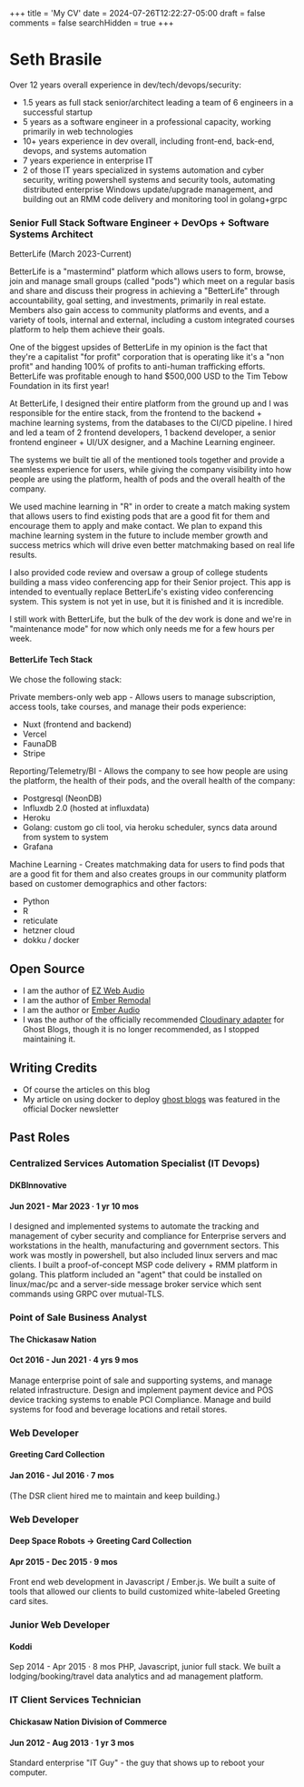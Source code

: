 +++
title = 'My CV'
date = 2024-07-26T12:22:27-05:00
draft = false
comments = false
searchHidden = true
+++

# Seth Brasile

Over 12 years overall experience in dev/tech/devops/security:

- 1.5 years as full stack senior/architect leading a team of 6 engineers in a successful startup
- 5 years as a software engineer in a professional capacity, working primarily in web technologies
- 10+ years experience in dev overall, including front-end, back-end, devops, and systems automation
- 7 years experience in enterprise IT
- 2 of those IT years specialized in systems automation and cyber security, writing powershell systems and security tools, automating distributed enterprise Windows update/upgrade management, and building out an RMM code delivery and monitoring tool in golang+grpc

### Senior Full Stack Software Engineer + DevOps + Software Systems Architect

BetterLife (March 2023-Current)

BetterLife is a "mastermind" platform which allows users to form, browse, join and manage small groups (called "pods") which meet on a regular basis and share and discuss their progress in achieving a "BetterLife" through accountability, goal setting, and investments, primarily in real estate. Members also gain access to community platforms and events, and a variety of tools, internal and external, including a custom integrated courses platform to help them achieve their goals.

One of the biggest upsides of BetterLife in my opinion is the fact that they're a capitalist "for profit" corporation that is operating like it's a "non profit" and handing 100% of profits to anti-human trafficking efforts. BetterLife was profitable enough to hand $500,000 USD to the Tim Tebow Foundation in its first year!

At BetterLife, I designed their entire platform from the ground up and I was responsible for the entire stack, from the frontend to the backend + machine learning systems, from the databases to the CI/CD pipeline. I hired and led a team of 2 frontend developers, 1 backend developer, a senior frontend engineer + UI/UX designer, and a Machine Learning engineer.

The systems we built tie all of the mentioned tools together and provide a seamless experience for users, while giving the company visibility into how people are using the platform, health of pods and the overall health of the company.

We used machine learning in "R" in order to create a match making system that allows users to find existing pods that are a good fit for them and encourage them to apply and make contact. We plan to expand this machine learning system in the future to include member growth and success metrics which will drive even better matchmaking based on real life results.

I also provided code review and oversaw a group of college students building a mass video conferencing app for their Senior project. This app is intended to eventually replace BetterLife's existing video conferencing system. This system is not yet in use, but it is finished and it is incredible.

I still work with BetterLife, but the bulk of the dev work is done and we're in "maintenance mode" for now which only needs me for a few hours per week.

#### BetterLife Tech Stack

We chose the following stack:

Private members-only web app - Allows users to manage subscription, access tools, take courses, and manage their pods experience:
- Nuxt (frontend and backend)
- Vercel
- FaunaDB
- Stripe

Reporting/Telemetry/BI - Allows the company to see how people are using the platform, the health of their pods, and the overall health of the company:
- Postgresql (NeonDB)
- Influxdb 2.0 (hosted at influxdata)
- Heroku
- Golang: custom go cli tool, via heroku scheduler, syncs data around from system to system
- Grafana

Machine Learning - Creates matchmaking data for users to find pods that are a good fit for them and also creates groups in our community platform based on customer demographics and other factors:
- Python
- R
- reticulate
- hetzner cloud
- dokku / docker

## Open Source
- I am the author of [EZ Web Audio](https://github.com/sethbrasile/ez-web-audio)
- I am the author of [Ember Remodal](https://sethbrasile.github.io/ember-remodal/)
- I am the author or [Ember Audio](https://sethbrasile.github.io/ember-audio/)
- I was the author of the officially recommended [Cloudinary adapter](https://github.com/sethbrasile/ghost-cloudinary-store) for Ghost Blogs, though it is no longer recommended, as I stopped maintaining it.

## Writing Credits

- Of course the articles on this blog
- My article on using docker to deploy [ghost blogs](/posts/how-to-run-multiple-dockerized-proxied-spdyd-and-pagespeedified-ghost-blogs-with-4-commands/)
  was featured in the official Docker newsletter

## Past Roles

### Centralized Services Automation Specialist (IT Devops)
#### DKBInnovative
#### Jun 2021 - Mar 2023 · 1 yr 10 mos

I designed and implemented systems to automate the tracking and management of cyber security and compliance for Enterprise servers and workstations in the health, manufacturing and government sectors. This work was mostly in powershell, but also included linux servers and mac clients. I built a proof-of-concept MSP code delivery + RMM platform in golang. This platform included an "agent" that could be installed on linux/mac/pc and a server-side message broker service which sent commands using GRPC over mutual-TLS.

### Point of Sale Business Analyst
#### The Chickasaw Nation
#### Oct 2016 - Jun 2021 · 4 yrs 9 mos

Manage enterprise point of sale and supporting systems, and manage related infrastructure. Design and implement payment device and POS device tracking systems to enable PCI Compliance. Manage and build systems for food and beverage locations and retail stores.

### Web Developer
#### Greeting Card Collection
#### Jan 2016 - Jul 2016 · 7 mos

(The DSR client hired me to maintain and keep building.)

### Web Developer
#### Deep Space Robots -> Greeting Card Collection
#### Apr 2015 - Dec 2015 · 9 mos

Front end web development in Javascript / Ember.js. We built a suite of tools that allowed our clients to build customized white-labeled Greeting card sites.

### Junior Web Developer
#### Koddi
Sep 2014 - Apr 2015 · 8 mos
PHP, Javascript, junior full stack. We built a lodging/booking/travel data analytics and ad management platform.

### IT Client Services Technician
#### Chickasaw Nation Division of Commerce
#### Jun 2012 - Aug 2013 · 1 yr 3 mos

Standard enterprise "IT Guy" - the guy that shows up to reboot your computer.
